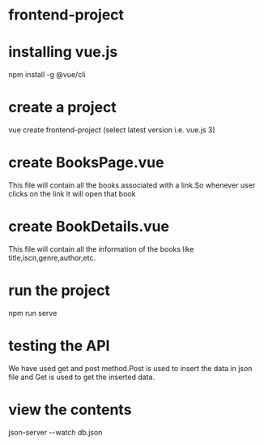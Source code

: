 # frontend-project

# installing vue.js

npm install -g @vue/cli

# create a project

vue create frontend-project (select latest version i.e. vue.js 3)

# create BooksPage.vue 

This file will contain all the books associated with a link.So whenever
user clicks on the link it will open that book

# create BookDetails.vue

This file will contain all the information of the books like title,iscn,genre,author,etc.

# run the project

npm run serve

# testing the API

We have used get and post method.Post is used to insert the data in json file and Get is used to get the inserted data.

# view the contents

json-server --watch db.json

